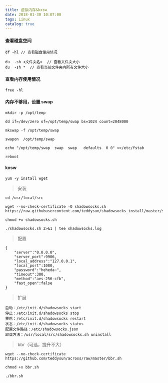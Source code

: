 ```yaml
---
title: 虚拟内存&kxsw
date: 2018-01-30 10:07:00
tags: Linux
catalog: true
---
```


#### 查看磁盘空间

```linux
df -hl // 查看磁盘使用情况
```

```linux
du  -sh <文件夹名>  // 查看文件夹大小
du  -sh *  // 查看当前文件夹内所有文件大小
```

#### 查看内存使用情况

```linux
free -hl
```

#### 内存不够用，设置 swap

```linux
mkdir -p /opt/temp

dd if=/dev/zero of=/opt/temp/swap bs=1024 count=2048000

mkswap -f /opt/temp/swap

swapon  /opt/temp/swap

echo "/opt/temp/swap  swap  swap   defaults  0 0" >>/etc/fstab

reboot
```

#### kxsw

```linux
yum -y install wget
```

> 安装

```linux
cd /usr/local/src

wget --no-check-certificate -O shadowsocks.sh https://raw.githubusercontent.com/teddysun/shadowsocks_install/master/shadowsocks.sh

chmod +x shadowsocks.sh

./shadowsocks.sh 2>&1 | tee shadowsocks.log
```

> 配置

```linux
{
    "server":"0.0.0.0",
    "server_port":9906,
    "local_address":"127.0.0.1",
    "local_port":1080,
    "password":"heheda~",
    "timeout":300,
    "method":"aes-256-cfb",
    "fast_open":false
}
```

> 扩展

```linux
启动：/etc/init.d/shadowsocks start
停止：/etc/init.d/shadowsocks stop
重启：/etc/init.d/shadowsocks restart
状态：/etc/init.d/shadowsocks status
配置文件路径：/etc/shadowsocks.json
卸载方法：/usr/local/src/shadowsocks.sh uninstall
```

> bbr（可选，提升不大）

```linux
wget --no-check-certificate https://github.com/teddysun/across/raw/master/bbr.sh

chmod +x bbr.sh

./bbr.sh
```
